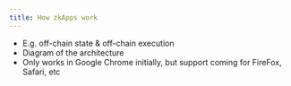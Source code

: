 ```yaml
---
title: How zkApps work
---
```


- E.g. off-chain state & off-chain execution
- Diagram of the architecture
- Only works in Google Chrome initially, but support coming for FireFox, Safari, etc
